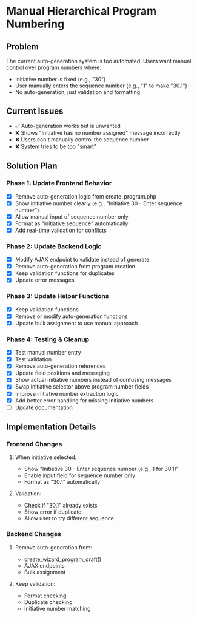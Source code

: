 # Manual Hierarchical Program Numbering

## Problem
The current auto-generation system is too automated. Users want manual control over program numbers where:
- Initiative number is fixed (e.g., "30")
- User manually enters the sequence number (e.g., "1" to make "30.1")
- No auto-generation, just validation and formatting

## Current Issues
- ✅ Auto-generation works but is unwanted
- ❌ Shows "Initiative has no number assigned" message incorrectly
- ❌ Users can't manually control the sequence number
- ❌ System tries to be too "smart"

## Solution Plan

### Phase 1: Update Frontend Behavior
- [x] Remove auto-generation logic from create_program.php
- [x] Show initiative number clearly (e.g., "Initiative 30 - Enter sequence number")
- [x] Allow manual input of sequence number only
- [x] Format as "initiative.sequence" automatically
- [x] Add real-time validation for conflicts

### Phase 2: Update Backend Logic
- [x] Modify AJAX endpoint to validate instead of generate
- [x] Remove auto-generation from program creation
- [x] Keep validation functions for duplicates
- [x] Update error messages

### Phase 3: Update Helper Functions
- [x] Keep validation functions
- [x] Remove or modify auto-generation functions
- [x] Update bulk assignment to use manual approach

### Phase 4: Testing & Cleanup
- [x] Test manual number entry
- [x] Test validation  
- [x] Remove auto-generation references
- [x] Update field positions and messaging
- [x] Show actual initiative numbers instead of confusing messages
- [x] Swap initiative selector above program number fields
- [x] Improve initiative number extraction logic
- [x] Add better error handling for missing initiative numbers
- [ ] Update documentation

## Implementation Details

### Frontend Changes
1. When initiative selected:
   - Show "Initiative 30 - Enter sequence number (e.g., 1 for 30.1)"
   - Enable input field for sequence number only
   - Format as "30.1" automatically

2. Validation:
   - Check if "30.1" already exists
   - Show error if duplicate
   - Allow user to try different sequence

### Backend Changes
1. Remove auto-generation from:
   - create_wizard_program_draft()
   - AJAX endpoints
   - Bulk assignment

2. Keep validation:
   - Format checking
   - Duplicate checking
   - Initiative number matching
